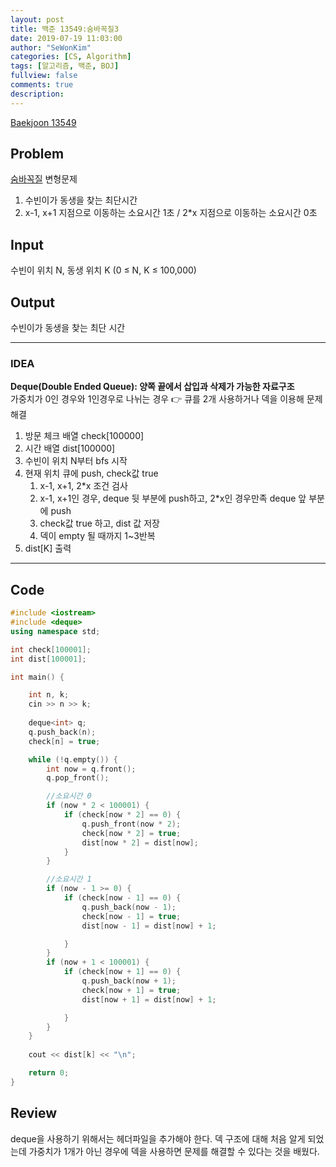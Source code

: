 ```yaml
---
layout: post
title: 백준 13549:숨바꼭질3
date: 2019-07-19 11:03:00
author: "SeWonKim"
categories: [CS, Algorithm]
tags: [알고리즘, 백준, BOJ]
fullview: false
comments: true
description: 
---
```


[Baekjoon 13549](https://www.acmicpc.net/problem/13549)

## Problem
[숨바꼭질](https://siromom.github.io/algorithm/2019/07/18/Q1697.html) 변형문제
  1. 수빈이가 동생을 찾는 최단시간
  2. x-1, x+1 지점으로 이동하는 소요시간 1초 / 2*x 지점으로 이동하는 소요시간 0초

## Input
수빈이 위치 N, 동생 위치 K (0 ≤ N, K ≤ 100,000)

## Output
수빈이가 동생을 찾는 최단 시간

---


### IDEA
**Deque(Double Ended Queue): 양쪽 끝에서 삽입과 삭제가 가능한 자료구조**\
가중치가 0인 경우와 1인경우로 나뉘는 경우 👉 큐를 2개 사용하거나 덱을 이용해 문제 해결

  1. 방문 체크 배열 check[100000]
  2. 시간 배열 dist[100000]
  3. 수빈이 위치 N부터 bfs 시작
  4. 현재 위치 큐에 push, check값 true
      1. x-1, x+1, 2*x 조건 검사
      2. x-1, x+1인 경우, deque 뒷 부분에 push하고, 2*x인 경우만족 deque 앞 부분에 push
      3. check값 true 하고, dist 값 저장
      4. 덱이 empty 될 때까지 1~3반복
  5. dist[K] 출력
     
---


## Code
```cpp
#include <iostream>
#include <deque>
using namespace std;

int check[100001];
int dist[100001];

int main() {

	int n, k;
	cin >> n >> k;
	
	deque<int> q;
	q.push_back(n);
	check[n] = true;

	while (!q.empty()) {
		int now = q.front();
		q.pop_front();

		//소요시간 0
		if (now * 2 < 100001) {
			if (check[now * 2] == 0) {
				q.push_front(now * 2);
				check[now * 2] = true;
				dist[now * 2] = dist[now];
			}
		}

		//소요시간 1
		if (now - 1 >= 0) {
			if (check[now - 1] == 0) {
				q.push_back(now - 1);
				check[now - 1] = true;
				dist[now - 1] = dist[now] + 1;

			}
		}
		if (now + 1 < 100001) {
			if (check[now + 1] == 0) {
				q.push_back(now + 1);
				check[now + 1] = true;
				dist[now + 1] = dist[now] + 1;

			}
		}
	}
	
	cout << dist[k] << "\n";

	return 0;
}
```


## Review
deque을 사용하기 위해서는 <deque>헤더파일을 추가해야 한다. 덱 구조에 대해 처음 알게 되었는데 가중치가 1개가 아닌 경우에 덱을 사용하면
문제를 해결할 수 있다는 것을 배웠다.
